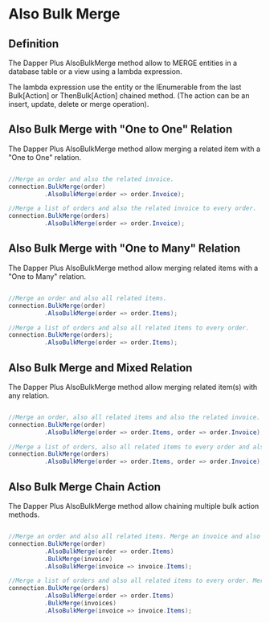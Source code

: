 # Also Bulk Merge

## Definition

The Dapper Plus AlsoBulkMerge method allow to MERGE entities in a database table or a view using a lambda expression.

The lambda expression use the entity or the IEnumerable<TEntity> from the last Bulk[Action] or ThenBulk[Action] chained method. (The action can be an insert, update, delete or merge operation).

## Also Bulk Merge with "One to One" Relation

The Dapper Plus AlsoBulkMerge method allow merging a related item with a "One to One" relation.


```csharp

//Merge an order and also the related invoice.
connection.BulkMerge(order)
          .AlsoBulkMerge(order => order.Invoice);

//Merge a list of orders and also the related invoice to every order.
connection.BulkMerge(orders)
          .AlsoBulkMerge(order => order.Invoice);
```

## Also Bulk Merge with "One to Many" Relation

The Dapper Plus AlsoBulkMerge method allow merging related items with a "One to Many" relation.


```csharp

//Merge an order and also all related items.
connection.BulkMerge(order)
          .AlsoBulkMerge(order => order.Items);

//Merge a list of orders and also all related items to every order.
connection.BulkMerge(orders);
          .AlsoBulkMerge(order => order.Items);
```

## Also Bulk Merge and Mixed Relation

The Dapper Plus AlsoBulkMerge method allow merging related item(s) with any relation.


```csharp

//Merge an order, also all related items and also the related invoice.
connection.BulkMerge(order)
          .AlsoBulkMerge(order => order.Items, order => order.Invoice);

//Merge a list of orders, also all related items to every order and also the related invoice to every order.
connection.BulkMerge(orders)
          .AlsoBulkMerge(order => order.Items, order => order.Invoice);
```

## Also Bulk Merge Chain Action

The Dapper Plus AlsoBulkMerge method allow chaining multiple bulk action methods.


```csharp

//Merge an order and also all related items. Merge an invoice and also all related invoice items.
connection.BulkMerge(order)
          .AlsoBulkMerge(order => order.Items)
          .BulkMerge(invoice)
          .AlsoBulkMerge(invoice => invoice.Items);

//Merge a list of orders and also all related items to every order. Merge a list of invoices and also all related items to every invoice.
connection.BulkMerge(orders)
          .AlsoBulkMerge(order => order.Items)
          .BulkMerge(invoices)
          .AlsoBulkMerge(invoice => invoice.Items);

```

